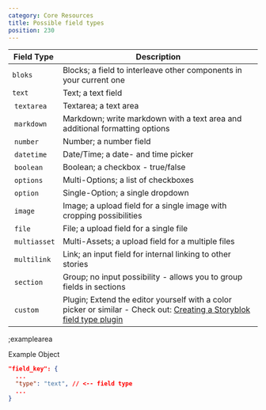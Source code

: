 ```yaml
---
category: Core Resources
title: Possible field types
position: 230
---
```


| Field Type | Description |
|---|---|
| `bloks` | Blocks; a field to interleave other components in your current one |
| `text` | Text; a text field |
| `textarea` | Textarea; a text area |
| `markdown` | Markdown; write markdown with a text area and additional formatting options |
| `number` | Number; a number field |
| `datetime` | Date/Time; a date- and time picker |
| `boolean` | Boolean; a checkbox - true/false |
| `options` | Multi-Options; a list of checkboxes |
| `option` | Single-Option; a single dropdown |
| `image` | Image; a upload field for a single image with cropping possibilities |
| `file` | File; a upload field for a single file |
| `multiasset` | Multi-Assets; a upload field for a multiple files |
| `multilink` | Link; an input field for internal linking to other stories |
| `section` | Group; no input possibility - allows you to group fields in sections |
| `custom` | Plugin; Extend the editor yourself with a color picker or similar - Check out: [Creating a Storyblok field type plugin](https://www.storyblok.com/docs/Guides/Creating-a-field-type-plugin) |

;examplearea

Example Object

```json
"field_key": {
  ...
  "type": "text", // <-- field type
  ...
}
```